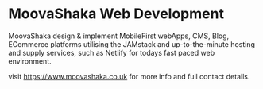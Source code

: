 # MoovaShaka Web Development

MoovaShaka design & implement MobileFirst webApps, CMS, Blog, ECommerce platforms 
utilising the JAMstack and up-to-the-minute hosting and supply services, such as
Netlify for todays fast paced web environment.

visit https://www.moovashaka.co.uk for more info and full contact details.

